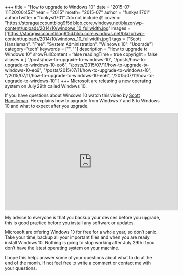 +++
title = "How to upgrade to Windows 10"
date = "2015-07-11T20:00:45Z"
year = "2015"
month= "2015-07"
author = "funkysi1701"
authorTwitter = "funkysi1701" #do not include @
cover = "https://storageaccountblog9f5d.blob.core.windows.net/blazor/wp-content/uploads/2014/10/windows_10_fullwidth.jpg"
images = ['https://storageaccountblog9f5d.blob.core.windows.net/blazor/wp-content/uploads/2014/10/windows_10_fullwidth.jpg']
tags = ["Scott Hansleman", "Free", "System Administration", "WIndows 10", "Upgrade"]
category="tech"
keywords = ["", ""]
description =  "How to upgrade to Windows 10"
showFullContent = false
readingTime = true
copyright = false
aliases = [
    "/posts/how-to-upgrade-to-windows-10",
    "/posts/how-to-upgrade-to-windows-10-eo6",
    "/posts/2015/07/11/how-to-upgrade-to-windows-10-eo6",
    "/posts/2015/07/11/how-to-upgrade-to-windows-10",
    "/2015/07/11/how-to-upgrade-to-windows-10-eo6",
    "/2015/07/11/how-to-upgrade-to-windows-10"
]
+++
Microsoft are releasing a new operating system on July 29th called Windows 10.

If you have questions about Windows 10 watch this video by [Scott Hansleman](https://www.hanselman.com/blog/Windows10IsComingheresWhatToTellNontechnicalParent.aspx). He explains how to upgrade from Windows 7 and 8 to Windows 10 and what to expect after you upgrade.

<iframe width="560" height="315" src="https://www.youtube.com/embed/nuCpdlMFvUY" title="YouTube video player" frameborder="0" allow="accelerometer; autoplay; clipboard-write; encrypted-media; gyroscope; picture-in-picture" allowfullscreen></iframe>

My advice to everyone is that you backup your devices before you upgrade, this is good practice before you install any software or updates.

Microsoft are offering Windows 10 for free for a whole year, so don’t panic. Take your time, backup all your important files and when you are ready install Windows 10. Nothing is going to stop working after July 29th if you don’t have the latest operating system on your machine.

I hope this helps answer some of your questions about what to do at the end of the month. If not feel free to write a comment or contact me with your questions.